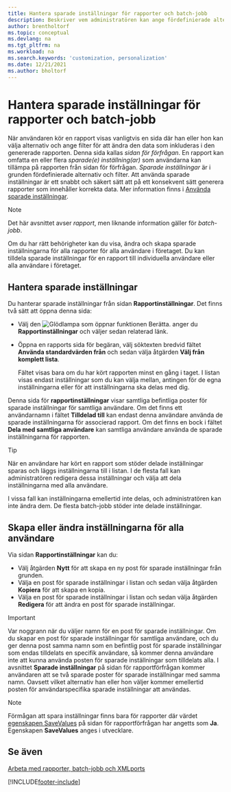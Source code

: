 ```yaml
---
title: Hantera sparade inställningar för rapporter och batch-jobb
description: Beskriver vem administratören kan ange fördefinierade alternativ och filter för en rapport och dela dessa inställningar med en eller alla användare.
author: brentholtorf
ms.topic: conceptual
ms.devlang: na
ms.tgt_pltfrm: na
ms.workload: na
ms.search.keywords: 'customization, personalization'
ms.date: 12/21/2021
ms.author: bholtorf
---
```

# Hantera sparade inställningar för rapporter och batch-jobb

När användaren kör en rapport visas vanligtvis en sida där han eller hon kan välja alternativ och ange filter för att ändra den data som inkluderas i den genererade rapporten. Denna sida kallas *sidan för förfrågan*. En rapport kan omfatta en eller flera *sparade(e) inställning(ar)* som användarna kan tillämpa på rapporten från sidan för förfrågan. *Sparade inställningar* är i grunden fördefinierade alternativ och filter. Att använda sparade inställningar är ett snabbt och säkert sätt att på ett konsekvent sätt generera rapporter som innehåller korrekta data. Mer information finns i [Använda sparade inställningar](ui-work-report.md#SavedSettings).

> [!NOTE]
> Det här avsnittet avser *rapport*, men liknande information gäller för *batch-jobb*.

Om du har rätt behörigheter kan du visa, ändra och skapa sparade inställningarna för alla rapporter för alla användare i företaget. Du kan tilldela sparade inställningar för en rapport till individuella användare eller alla användare i företaget.

## Hantera sparade inställningar

Du hanterar sparade inställningar från sidan **Rapportinställningar**. Det finns två sätt att öppna denna sida:

- Välj den ![Glödlampa som öppnar funktionen Berätta.](media/ui-search/search_small.png "Berätta för mig vad du vill göra") anger du **Rapportinställningar** och väljer sedan relaterad länk.
- Öppna en rapports sida för begäran, välj söktexten bredvid fältet **Använda standardvärden från** och sedan välja åtgärden **Välj från komplett lista**.

    Fältet visas bara om du har kört rapporten minst en gång i taget. I listan visas endast inställningar som du kan välja mellan, antingen för de egna inställningarna eller för att inställningarna ska delas med dig.

Denna sida för **rapportinställningar** visar samtliga befintliga poster för sparade inställningar för samtliga användare. Om det finns ett användarnamn i fältet **Tilldelad till** kan endast denna användare använda de sparade inställningarna för associerad rapport. Om det finns en bock i fältet **Dela med samtliga användare** kan samtliga användare använda de sparade inställningarna för rapporten.  

> [!TIP]
> När en användare har kört en rapport som stöder delade inställningar sparas och läggs inställningarna till i listan. I de flesta fall kan administratören redigera dessa inställningar och välja att dela inställningarna med alla användare.
>
> I vissa fall kan inställningarna emellertid inte delas, och administratören kan inte ändra dem. De flesta batch-jobb stöder inte delade inställningar.  

## Skapa eller ändra inställningarna för alla användare

Via sidan **Rapportinställningar** kan du:

- Välj åtgärden **Nytt** för att skapa en ny post för sparade inställningar från grunden.
- Välja en post för sparade inställningar i listan och sedan välja åtgärden **Kopiera** för att skapa en kopia.
- Välja en post för sparade inställningar i listan och sedan välja åtgärden **Redigera** för att ändra en post för sparade inställningar.

> [!Important]
> Var noggrann när du väljer namn för en post för sparade inställningar. Om du skapar en post för sparade inställningar för samtliga användare, och du ger denna post samma namn som en befintlig post för sparade inställningar som endas tilldelats en specifik användare, så kommer denna användare inte att kunna använda posten för sparade inställningar som tilldelats alla.  I avsnittet **Sparade inställningar** på sidan för rapportförfrågan kommer användaren att se två sparade poster för sparade inställningar med samma namn. Oavsett vilket alternativ han eller hon väljer kommer emellertid posten för användarspecifika sparade inställningar att användas.

> [!NOTE]
> Förmågan att spara inställningar finns bara för rapporter där värdet [egenskapen SaveValues](/dynamics365/business-central/dev-itpro/developer/properties/devenv-savevalues-property) på sidan för rapportförfrågan har angetts som **Ja**. Egenskapen **SaveValues** anges i utvecklare.  

## Se även

[Arbeta med rapporter, batch-jobb och XMLports](ui-work-report.md)  


[!INCLUDE[footer-include](includes/footer-banner.md)]